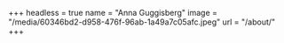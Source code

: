 +++
headless = true
name = "Anna Guggisberg"
image = "/media/60346bd2-d958-476f-96ab-1a49a7c05afc.jpeg"
url = "/about/"
+++
